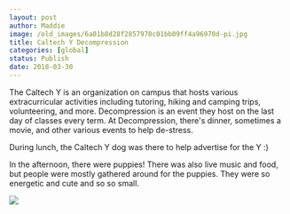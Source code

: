 ```yaml
---
layout: post
author: Maddie
image: /old_images/6a01b8d28f2857970c01bb09ff4a96970d-pi.jpg
title: Caltech Y Decompression
categories: [global]
status: Publish
date: 2018-03-30
---
```


The Caltech Y is an organization on campus that hosts various extracurricular activities including tutoring, hiking and camping trips, volunteering, and more. Decompression is an event they host on the last day of classes every term. At Decompression, there's dinner, sometimes a movie, and other various events to help de-stress.

During lunch, the Caltech Y dog was there to help advertise for the Y :)

In the afternoon, there were puppies! There was also live music and food, but people were mostly gathered around for the puppies. They were so energetic and cute and so so small.


![](/old_images/6a0105349b8251970b01b8d2e653fc970c.jpg)
